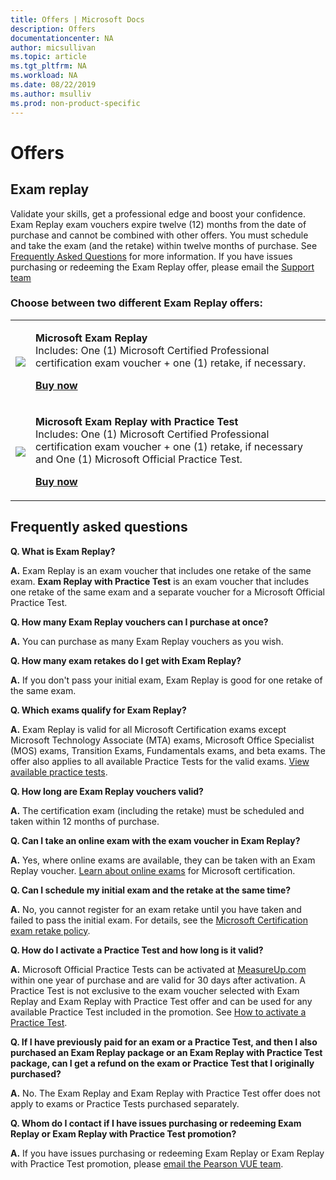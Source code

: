 ```yaml
---
title: Offers | Microsoft Docs
description: Offers 
documentationcenter: NA 
author: micsullivan
ms.topic: article
ms.tgt_pltfrm: NA
ms.workload: NA
ms.date: 08/22/2019
ms.author: msulliv
ms.prod: non-product-specific
---
```

# Offers

## Exam replay

Validate your skills, get a professional edge and boost your confidence. Exam Replay exam vouchers expire twelve (12) months from the date of purchase and cannot be combined with other offers. You must schedule and take the exam (and the retake) within twelve months of purchase. See [Frequently Asked Questions](#frequently-asked-questions) for more information. If you have issues purchasing or redeeming the Exam Replay offer, please email the [Support team](mailto:mindhub@pearson.com)

### Choose between two different Exam Replay offers:

<div>
    <table border="0">
        <tr>
            <td>
                <img src="images/exam-replay-thumbnail.png">
            </td>
            <td>                
                <p><strong>Microsoft Exam Replay</strong><br/>Includes: One (1) Microsoft Certified Professional certification exam voucher + one (1) retake, if necessary.</p>
                <p><a href="https://us.mindhub.com/p/Microsoft-Exam-Replay?utm_source=msftmarketing&utm_medium=msft_offers&utm_campaign=ExamReplayFY20&utm_term=ERFY20&utm_content=weblink3"><strong>Buy now</strong></a></p>
            </td>
        </tr>
        <tr>
            <td>
                <img src="images/exam-replay-with-practice-test-thumbnail.png">
            </td>
            <td>
               <p><strong>Microsoft Exam Replay with Practice Test</strong><br/>Includes: One (1) Microsoft Certified Professional certification exam voucher + one (1) retake, if necessary and One (1) Microsoft Official Practice Test.</p>
               <p><a href="https://us.mindhub.com/p/Microsoft-Exam-Replay-PT?utm_source=msftmarketing&utm_medium=msft_offers&utm_campaign=ExamReplayFY20&utm_term=ERFY20&utm_content=weblink"><strong>Buy now</strong></a></p>
            </td>
        </tr>
    </table>
</div>


## <a name="frequently-asked-questions"></a>Frequently asked questions

**Q. What is Exam Replay?**

**A.** Exam Replay is an exam voucher that includes one retake of the same exam. **Exam Replay with Practice Test** is an exam voucher that includes one retake of the same exam and a separate voucher for a Microsoft Official Practice Test.

**Q. How many Exam Replay vouchers can I purchase at once?**

**A.** You can purchase as many Exam Replay vouchers as you wish.

**Q. How many exam retakes do I get with Exam Replay?**

**A.** If you don't pass your initial exam, Exam Replay is good for one retake of the same exam.

**Q. Which exams qualify for Exam Replay?**

**A.** Exam Replay is valid for all Microsoft Certification exams except Microsoft Technology Associate (MTA) exams, Microsoft Office Specialist (MOS) exams, Transition Exams, Fundamentals exams, and beta exams. The offer also applies to all available Practice Tests for the valid exams. [View available practice tests](https://us.mindhub.com/microsoft-practice-tests).

**Q. How long are Exam Replay vouchers valid?**

**A.** The certification exam (including the retake) must be scheduled and taken within 12 months of purchase.

**Q. Can I take an online exam with the exam voucher in Exam Replay?**

**A.** Yes, where online exams are available, they can be taken with an Exam Replay voucher. [Learn about online exams](/learn/certifications/online-exams) for Microsoft certification.

**Q. Can I schedule my initial exam and the retake at the same time?**

**A.** No, you cannot register for an exam retake until you have taken and failed to pass the initial exam. For details, see the [Microsoft Certification exam retake policy](/learn/certifications/certification-exam-policies#exam-retake-policy).

**Q. How do I activate a Practice Test and how long is it valid?**

**A.** Microsoft Official Practice Tests can be activated at [MeasureUp.com](https://www.measureup.com/) within one year of purchase and are valid for 30 days after activation. A Practice Test is not exclusive to the exam voucher selected with Exam Replay and Exam Replay with Practice Test offer and can be used for any available Practice Test included in the promotion. See [How to activate a Practice Test](https://home.pearsonvue.com/microsoft/practicetests).

**Q. If I have previously paid for an exam or a Practice Test, and then I also purchased an Exam Replay package or an Exam Replay with Practice Test package, can I get a refund on the exam or Practice Test that I originally purchased?**

**A.** No. The Exam Replay and Exam Replay with Practice Test offer does not apply to exams or Practice Tests purchased separately.

**Q. Whom do I contact if I have issues purchasing or redeeming Exam Replay or Exam Replay with Practice Test promotion?**

**A.** If you have issues purchasing or redeeming Exam Replay or Exam Replay with Practice Test promotion, please [email the Pearson VUE team](mailto:mindhub@pearson.com).



